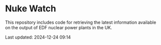 # Nuke Watch

This repository includes code for retrieving the latest information available on the output of EDF nuclear power plants in the UK.

Last updated: 2024-12-24 09:14